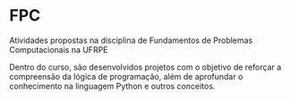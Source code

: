 # FPC
Atividades propostas na disciplina de Fundamentos de Problemas Computacionais na UFRPE

Dentro do curso, são desenvolvidos projetos com o objetivo de reforçar a compreensão da lógica de programação, além de aprofundar o conhecimento na linguagem Python e outros conceitos.
